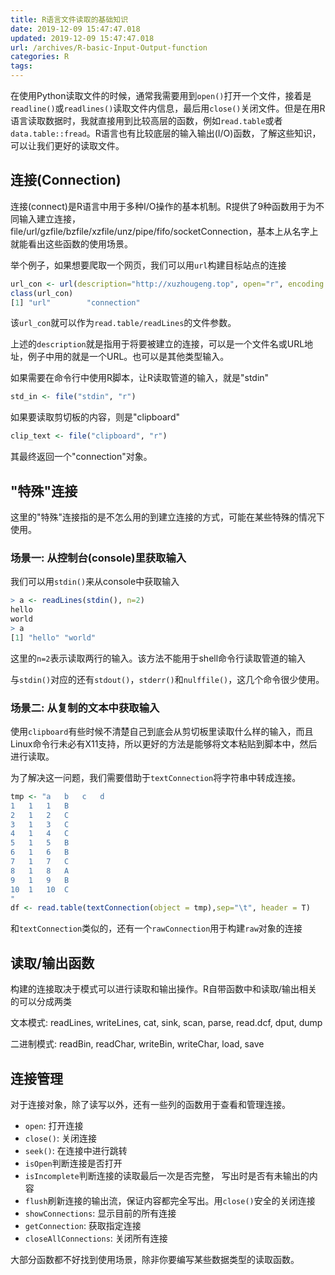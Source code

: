 ```yaml
---
title: R语言文件读取的基础知识
date: 2019-12-09 15:47:47.018
updated: 2019-12-09 15:47:47.018
url: /archives/R-basic-Input-Output-function
categories: R
tags: 
---
```


在使用Python读取文件的时候，通常我需要用到`open()`打开一个文件，接着是`readline()`或`readlines()`读取文件内信息，最后用`close()`关闭文件。但是在用R语言读取数据时，我就直接用到比较高层的函数，例如`read.table`或者`data.table::fread`。R语言也有比较底层的输入输出(I/O)函数，了解这些知识，可以让我们更好的读取文件。

## 连接(Connection)

连接(connect)是R语言中用于多种I/O操作的基本机制。R提供了9种函数用于为不同输入建立连接，file/url/gzfile/bzfile/xzfile/unz/pipe/fifo/socketConnection，基本上从名字上就能看出这些函数的使用场景。

举个例子，如果想要爬取一个网页，我们可以用`url`构建目标站点的连接

```R
url_con <- url(description="http://xuzhougeng.top", open="r", encoding = "UTF-8")
class(url_con)
[1] "url"        "connection"
```

该`url_con`就可以作为`read.table/readLines`的文件参数。

上述的`description`就是指用于将要被建立的连接，可以是一个文件名或URL地址，例子中用的就是一个URL。也可以是其他类型输入。

如果需要在命令行中使用R脚本，让R读取管道的输入，就是"stdin"

```R
std_in <- file("stdin", "r")
```

如果要读取剪切板的内容，则是"clipboard"

```r
clip_text <- file("clipboard", "r")
```

其最终返回一个"connection"对象。

## "特殊"连接

这里的"特殊"连接指的是不怎么用的到建立连接的方式，可能在某些特殊的情况下使用。

### 场景一: 从控制台(console)里获取输入

我们可以用`stdin()`来从console中获取输入

```r
> a <- readLines(stdin(), n=2)
hello
world
> a
[1] "hello" "world"
```

这里的`n=2`表示读取两行的输入。该方法不能用于shell命令行读取管道的输入

与`stdin()`对应的还有`stdout()`，`stderr()`和`nulffile()`，这几个命令很少使用。

### 场景二: 从复制的文本中获取输入

使用`clipboard`有些时候不清楚自己到底会从剪切板里读取什么样的输入，而且Linux命令行未必有X11支持，所以更好的方法是能够将文本粘贴到脚本中，然后进行读取。

为了解决这一问题，我们需要借助于`textConnection`将字符串中转成连接。

```r
tmp <- "a   b   c   d
1   1   1   B
2   1   2   C
3   1   3   C
4   1   4   C
5   1   5   B
6   1   6   B
7   1   7   C
8   1   8   A
9   1   9   B
10  1   10  C
"
df <- read.table(textConnection(object = tmp),sep="\t", header = T)
```

和`textConnection`类似的，还有一个`rawConnection`用于构建`raw`对象的连接

## 读取/输出函数

构建的连接取决于模式可以进行读取和输出操作。R自带函数中和读取/输出相关的可以分成两类

文本模式: readLines, writeLines, cat, sink, scan, parse, read.dcf, dput, dump

二进制模式: readBin, readChar, writeBin, writeChar, load, save

## 连接管理

对于连接对象，除了读写以外，还有一些列的函数用于查看和管理连接。

- `open`: 打开连接
- `close()`: 关闭连接
- `seek()`: 在连接中进行跳转
- `isOpen`判断连接是否打开
- `isIncomplete`判断连接的读取最后一次是否完整， 写出时是否有未输出的内容
- `flush`刷新连接的输出流，保证内容都完全写出。用`close()`安全的关闭连接
- `showConnections`: 显示目前的所有连接
- `getConnection`: 获取指定连接
- `closeAllConnections`: 关闭所有连接

大部分函数都不好找到使用场景，除非你要编写某些数据类型的读取函数。